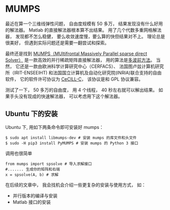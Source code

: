 # MUMPS

最近在算一个三维线弹性问题， 自由度规模有 50 多万， 结果发现没有什么好用的解法器。 Matlab 的直接解法器根本算不出结果。 用了几个代数多重网格解法器， 发现都不怎么稳健， 要么收敛速度慢，要么算的快但结果对不上。 理论总是很美好， 但遇到实际问题还是需要一翻尝试和探索。 

最终还是找到 [MUMPS（MUltifrontal Massively Parallel sparse direct Solver）](http://mumps.enseeiht.fr/) 是一款高效的并行稀疏矩阵直接解法器， 用的算法是[多波前方法](https://en.wikipedia.org/wiki/Frontal_solver)。 当然， 它还是一款由欧洲科学计算研究中心（CERFACS）、 法国图卢兹计算机研究所（IRIT-ENSEEIHT) 和法国国立计算机及自动化研究院(INRIA)联合支持的自由软件， 它的软件许可协议为 [CeCILL-C](https://en.wikipedia.org/wiki/CeCILL)， 该协议是和 GPL 协议兼容。 

测试了一下， 50 多万的自由度， 用 4 个线程， 40 秒左右就可以解出结果。 如果手头没有现成的快速解法器， 可以考虑用下这个解法器。 


## Ubuntu 下的安装

Ubuntu 下, 用如下两条命令即可安装好 mumps：

```
$ sudo apt install libmumps-dev # 安装 mumps 的库文件和头文件
$ sudo -H pip3 install PyMUMPS # 安装 mumps 的 Python 3 接口
```

调用也很简单

```
from mumps import spsolve # 导入求解接口
#....... 生成你的矩阵和右端
x = spsolve(A, b) # 求解
```

在后续的文章中， 我会找机会介绍一些更复杂的安装与使用方式， 如：
* 并行版本的编译与安装
* Matlab 接口的安装


